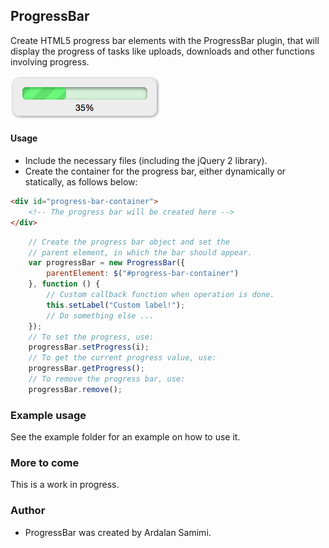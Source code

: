 ## ProgressBar
Create HTML5 progress bar elements with the ProgressBar plugin, that will display the progress of tasks like uploads, downloads and other functions involving progress.

![Screenshot](https://github.com/pkrll/JavaScript/blob/master/Progressbar/progressbar.png)

#### Usage
* Include the necessary files (including the jQuery 2 library).
* Create the container for the progress bar, either dynamically or statically, as follows below:

```html
<div id="progress-bar-container">
    <!-- The progress bar will be created here -->
</div>
```

```js
    // Create the progress bar object and set the
    // parent element, in which the bar should appear.
    var progressBar = new ProgressBar({
        parentElement: $("#progress-bar-container")
    }, function () {
        // Custom callback function when operation is done.
        this.setLabel("Custom label!");
        // Do something else ...
    });
    // To set the progress, use:
    progressBar.setProgress(i);
    // To get the current progress value, use:
    progressBar.getProgress();
    // To remove the progress bar, use:
    progressBar.remove();
```

### Example usage
See the example folder for an example on how to use it.

### More to come
This is a work in progress.

### Author
* ProgressBar was created by Ardalan Samimi.
